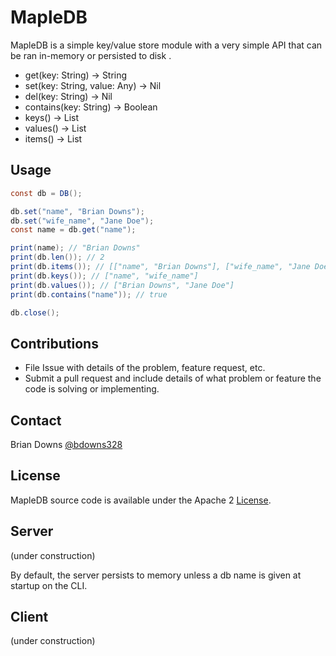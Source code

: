 # MapleDB

MapleDB is a simple key/value store module with a very simple API that can be ran in-memory or persisted to disk . 

* get(key: String) -> String
* set(key: String, value: Any) -> Nil
* del(key: String) -> Nil
* contains(key: String) -> Boolean
* keys() -> List<String>
* values() -> List
* items() -> List<List>

## Usage

```cs
const db = DB();

db.set("name", "Brian Downs");
db.set("wife_name", "Jane Doe");
const name = db.get("name");

print(name); // "Brian Downs"
print(db.len()); // 2
print(db.items()); // [["name", "Brian Downs"], ["wife_name", "Jane Doe"]]
print(db.keys()); // ["name", "wife_name"]
print(db.values()); // ["Brian Downs", "Jane Doe"]
print(db.contains("name")); // true

db.close();
```

## Contributions

* File Issue with details of the problem, feature request, etc.
* Submit a pull request and include details of what problem or feature the code is solving or implementing.

## Contact

Brian Downs [@bdowns328](http://twitter.com/bdowns328)

## License

MapleDB source code is available under the Apache 2 [License](/LICENSE).

## Server

(under construction)

By default, the server persists to memory unless a db name is given at startup on the CLI.

## Client

(under construction)
